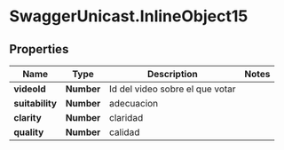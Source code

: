 # SwaggerUnicast.InlineObject15

## Properties

Name | Type | Description | Notes
------------ | ------------- | ------------- | -------------
**videoId** | **Number** | Id del video sobre el que votar | 
**suitability** | **Number** | adecuacion | 
**clarity** | **Number** | claridad | 
**quality** | **Number** | calidad | 


